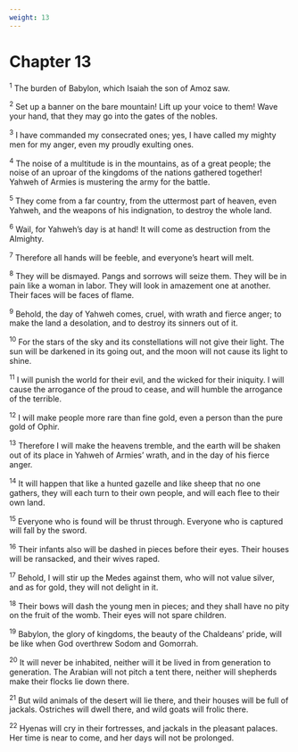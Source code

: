 ```yaml
---
weight: 13
---
```


# Chapter 13

<sup>1</sup> The burden of Babylon, which Isaiah the son of Amoz saw. 

<sup>2</sup> Set up a banner on the bare mountain! Lift up your voice to them! Wave your hand, that they may go into the gates of the nobles. 

<sup>3</sup> I have commanded my consecrated ones; yes, I have called my mighty men for my anger, even my proudly exulting ones. 

<sup>4</sup> The noise of a multitude is in the mountains, as of a great people; the noise of an uproar of the kingdoms of the nations gathered together! Yahweh of Armies is mustering the army for the battle. 

<sup>5</sup> They come from a far country, from the uttermost part of heaven, even Yahweh, and the weapons of his indignation, to destroy the whole land. 

<sup>6</sup> Wail, for Yahweh’s day is at hand! It will come as destruction from the Almighty. 

<sup>7</sup> Therefore all hands will be feeble, and everyone’s heart will melt. 

<sup>8</sup> They will be dismayed. Pangs and sorrows will seize them. They will be in pain like a woman in labor. They will look in amazement one at another. Their faces will be faces of flame. 

<sup>9</sup> Behold, the day of Yahweh comes, cruel, with wrath and fierce anger; to make the land a desolation, and to destroy its sinners out of it. 

<sup>10</sup> For the stars of the sky and its constellations will not give their light. The sun will be darkened in its going out, and the moon will not cause its light to shine. 

<sup>11</sup> I will punish the world for their evil, and the wicked for their iniquity. I will cause the arrogance of the proud to cease, and will humble the arrogance of the terrible. 

<sup>12</sup> I will make people more rare than fine gold, even a person than the pure gold of Ophir. 

<sup>13</sup> Therefore I will make the heavens tremble, and the earth will be shaken out of its place in Yahweh of Armies’ wrath, and in the day of his fierce anger. 

<sup>14</sup> It will happen that like a hunted gazelle and like sheep that no one gathers, they will each turn to their own people, and will each flee to their own land. 

<sup>15</sup> Everyone who is found will be thrust through. Everyone who is captured will fall by the sword. 

<sup>16</sup> Their infants also will be dashed in pieces before their eyes. Their houses will be ransacked, and their wives raped. 

<sup>17</sup> Behold, I will stir up the Medes against them, who will not value silver, and as for gold, they will not delight in it. 

<sup>18</sup> Their bows will dash the young men in pieces; and they shall have no pity on the fruit of the womb. Their eyes will not spare children. 

<sup>19</sup> Babylon, the glory of kingdoms, the beauty of the Chaldeans’ pride, will be like when God overthrew Sodom and Gomorrah. 

<sup>20</sup> It will never be inhabited, neither will it be lived in from generation to generation. The Arabian will not pitch a tent there, neither will shepherds make their flocks lie down there. 

<sup>21</sup> But wild animals of the desert will lie there, and their houses will be full of jackals. Ostriches will dwell there, and wild goats will frolic there. 

<sup>22</sup> Hyenas will cry in their fortresses, and jackals in the pleasant palaces. Her time is near to come, and her days will not be prolonged. 


